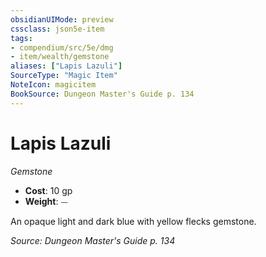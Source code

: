 ```yaml
---
obsidianUIMode: preview
cssclass: json5e-item
tags:
- compendium/src/5e/dmg
- item/wealth/gemstone
aliases: ["Lapis Lazuli"]
SourceType: "Magic Item"
NoteIcon: magicitem
BookSource: Dungeon Master's Guide p. 134
---
```

# Lapis Lazuli
*Gemstone*  

- **Cost**: 10 gp
- **Weight**: ⏤

An opaque light and dark blue with yellow flecks gemstone.

*Source: Dungeon Master's Guide p. 134*